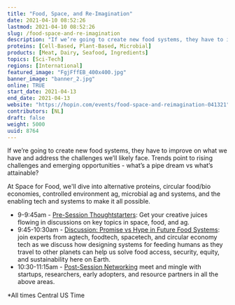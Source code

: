 ```yaml
---
title: "Food, Space, and Re-Imagination"
date: 2021-04-10 08:52:26
lastmod: 2021-04-10 08:52:26
slug: /food-space-and-re-imagination
description: "If we’re going to create new food systems, they have to improve on what we have and address the challenges we’ll likely face. Trends point to rising challenges and emerging opportunities - what’s a pipe dream vs what’s attainable?At Space for Food, we'll dive into alternative proteins, circular food/bio economies, controlled environment ag, microbial ag and systems, and the enabling tech and systems to make it all possible."
proteins: [Cell-Based, Plant-Based, Microbial]
products: [Meat, Dairy, Seafood, Ingredients]
topics: [Sci-Tech]
regions: [International]
featured_image: "FgjFffEB_400x400.jpg"
banner_image: "banner_2.jpg"
online: TRUE
start_date: 2021-04-13
end_date: 2021-04-13
website: "https://hopin.com/events/food-space-and-reimagination-041321"
contributors: [NL]
draft: false
weight: 5000
uuid: 8764
---
```

<p>If we’re going to create new food systems, they have to improve on what we have and address the challenges we’ll likely face. Trends point to rising challenges and emerging opportunities - what’s a pipe dream vs what’s attainable?</p>
<p>At Space for Food, we'll dive into alternative proteins, circular food/bio economies, controlled environment ag, microbial ag and systems, and the enabling tech and systems to make it all possible.</p>
<ul>
<li>9-9:45am - <u>Pre-Session Thoughtstarters</u>: Get your creative juices flowing in discussions on key topics in space, food, and ag.</li>
<li>9:45-10:30am - <u>Discussion: Promise vs Hype in Future Food Systems</u>: join experts from agtech, foodtech, spacetech, and circular economy tech as we discuss how designing systems for feeding humans as they travel to other planets can help us solve food access, security, equity, and sustainability here on Earth.</li>
<li>10:30-11:15am - <u>Post-Session Networking</u> meet and mingle with startups, researchers, early adopters, and resource partners in all the above areas.</li>
</ul>
<p>*All times Central US Time</p>
